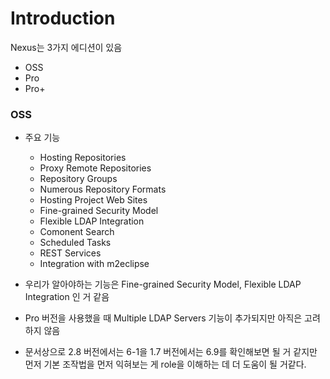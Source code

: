Introduction
============

Nexus는 3가지 에디션이 있음 

- OSS
- Pro
- Pro+

### OSS

- 주요 기능

  - Hosting Repositories 
  - Proxy Remote Repositories
  - Repository Groups
  - Numerous Repository Formats
  - Hosting Project Web Sites
  - Fine-grained Security Model
  - Flexible LDAP Integration 
  - Comonent Search
  - Scheduled Tasks
  - REST Services
  - Integration with m2eclipse 

- 우리가 알아야하는 기능은 Fine-grained Security Model, Flexible LDAP Integration 인 거 같음
- Pro 버전을 사용했을 때 Multiple LDAP Servers 기능이 추가되지만 아직은 고려하지 않음 
- 문서상으로 2.8 버전에서는 6-1을 1.7 버전에서는 6.9를 확인해보면 될 거 같지만 먼저 기본 조작법을 먼저 익혀보는 게 role을 이해하는 데 더 도움이 될 거같다.
  


